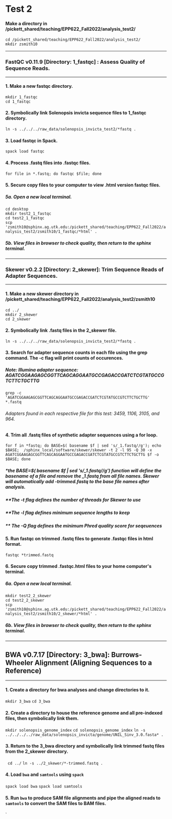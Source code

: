 # Test 2


#### Make a directory in /pickett_shared/teaching/EPP622_Fall2022/analysis_test2/
` cd /pickett_shared/teaching/EPP622_Fall2022/analysis_test2/ ` \
` mkdir zsmith10 `

---
### FastQC v0.11.9 [Directory: 1_fastqc] : Assess Quality of Sequence Reads.
----
#### 1. Make a new fastqc directory.
` mkdir 1_fastqc ` \
` cd 1_fastqc `

#### 2. Symbolically link Solenopsis invicta sequence files to 1_fastqc directory.
` ln -s ../../../raw_data/solenopsis_invicta_test2/*fastq . `

#### 3. Load fastqc in Spack.
` spack load fastqc `

#### 4. Process .fastq files into .fastqc files.
` for file in *.fastq; do fastqc $file; done `

#### 5. Secure copy files to your computer to view .html version fastqc files.
##### 5a. Open a new local terminal.
` cd desktop ` \
` mkdir test2_1_fastqc ` \
` cd test2_1_fastqc ` \
` scp 'zsmith10@sphinx.ag.utk.edu:/pickett_shared/teaching/EPP622_Fall2022/analysis_test2/zsmith10/1_fastqc/*html' . `
##### 5b. View files in browser to check quality, then return to the sphinx terminal.

---
### Skewer v0.2.2 [Directory: 2_skewer]: Trim Sequence Reads of Adapter Sequences.
---
#### 1. Make a new skewer directory in /pickett_shared/teaching/EPP622_Fall2022/analysis_test2/zsmith10
` cd ../ ` \
` mkdir 2_skewer ` \
` cd 2_skewer `

#### 2. Symbolically link .fastq files in the 2_skewer file.
` ln -s ../../../raw_data/solenopsis_invicta_test2/*fastq . `

#### 3. Search for adapter sequence counts in each file using the grep command. The -c flag will print counts of occurences.
##### Note: Illumina adapter sequence: AGATCGGAAGAGCGGTTCAGCAGGAATGCCGAGACCGATCTCGTATGCCGTCTTCTGCTTG
` grep -c 'AGATCGGAAGAGCGGTTCAGCAGGAATGCCGAGACCGATCTCGTATGCCGTCTTCTGCTTG' *.fastq `
###### Adapters found in each respective file for this test: 3459, 1106, 3105, and 964.

#### 4. Trim all .fastq files of synthetic adapter sequences using a for loop.
` for f in *fastq; do BASE=$( basename $f | sed 's/_1.fastq//g'); echo $BASE;  /sphinx_local/software/skewer/skewer -t 2 -l 95 -Q 30 -x AGATCGGAAGAGCGGTTCAGCAGGAATGCCGAGACCGATCTCGTATGCCGTCTTCTGCTTG $f -o $BASE; done `
  ##### *the BASE=$( basename $f | sed 's/_1.fastq//g') function will define the basename of a file and remove the _1.fastq from all file names. Skewer will automatically add -trimmed.fastq to the base file names after analysis.
  ##### **The -t flag defines the number of threads for Skewer to use
  ##### **The -l flag defines minimum sequence lengths to keep
  ##### ** The -Q flag defines the minimum Phred quality score for seqeuences

#### 5. Run fastqc on trimmed .fastq files to generate .fastqc files in html format.
` fastqc *trimmed.fastq `

#### 6. Secure copy trimmed .fastqc.html files to your home computer's terminal.
##### 6a. Open a new local terminal.
` mkdir test2_2_skewer ` \
` cd test2_2_skewer ` \
` scp 'zsmith10@sphinx.ag.utk.edu:/pickett_shared/teaching/EPP622_Fall2022/analysis_test2/zsmith10/2_skewer/*html' . `
##### 6b. View files in browser to check quality, then return to the sphinx terminal.

---
## BWA v0.7.17 [Directory: 3_bwa]: Burrows-Wheeler Alignment (Aligning Sequences to a Reference)
---
#### 1. Create a directory for bwa analyses and change directories to it.
` mkdir 3_bwa `
` cd 3_bwa `

#### 2. Create a directory to house the reference genome and all pre-indexed files, then symbolically link them.
` mkdir solenopsis_genome_index `
` cd solenopsis_genome_index `
` ln -s ../../../../raw_data/solenopsis_invicta/genome/UNIL_Sinv_3.0.fasta* . `

#### 3. Return to the 3_bwa directory and symbolically link trimmed fastq files from the 2_skewer directory.
` cd ../`
` ln -s ../2_skewer/*-trimmed.fastq . `

#### 4. Load `bwa` and `samtools` using `spack`
`spack load bwa`
`spack load samtools`

#### 5. Run `bwa` to produce SAM file alignments and pipe the aligned reads to `samtools` to convert the SAM files to BAM files.
`
